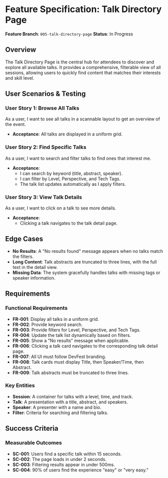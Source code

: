 # Feature Specification: Talk Directory Page

**Feature Branch**: `005-talk-directory-page` **Status**: In Progress

## Overview

The Talk Directory Page is the central hub for attendees to discover and explore all available talks. It provides a comprehensive, filterable view of all sessions, allowing users to quickly find content that matches their interests and skill level.

## User Scenarios & Testing

### User Story 1: Browse All Talks

As a user, I want to see all talks in a scannable layout to get an overview of the event.

- **Acceptance**: All talks are displayed in a uniform grid.

### User Story 2: Find Specific Talks

As a user, I want to search and filter talks to find ones that interest me.

- **Acceptance**:
  - I can search by keyword (title, abstract, speaker).
  - I can filter by Level, Perspective, and Tech Tags.
  - The talk list updates automatically as I apply filters.

### User Story 3: View Talk Details

As a user, I want to click on a talk to see more details.

- **Acceptance**:
  - Clicking a talk navigates to the talk detail page.

## Edge Cases

- **No Results**: A "No results found" message appears when no talks match the filters.
- **Long Content**: Talk abstracts are truncated to three lines, with the full text in the detail view.
- **Missing Data**: The system gracefully handles talks with missing tags or speaker information.

## Requirements

### Functional Requirements

- **FR-001**: Display all talks in a uniform grid.
- **FR-002**: Provide keyword search.
- **FR-003**: Provide filters for Level, Perspective, and Tech Tags.
- **FR-004**: Update the talk list dynamically based on filters.
- **FR-005**: Show a "No results" message when applicable.
- **FR-006**: Clicking a talk card navigates to the corresponding talk detail page.
- **FR-007**: All UI must follow DevFest branding.
- **FR-008**: Talk cards must display Title, then Speaker/Time, then Abstract.
- **FR-009**: Talk abstracts must be truncated to three lines.

### Key Entities

- **Session**: A container for talks with a level, time, and track.
- **Talk**: A presentation with a title, abstract, and speakers.
- **Speaker**: A presenter with a name and bio.
- **Filter**: Criteria for searching and filtering talks.

## Success Criteria

### Measurable Outcomes

- **SC-001**: Users find a specific talk within 15 seconds.
- **SC-002**: The page loads in under 2 seconds.
- **SC-003**: Filtering results appear in under 500ms.
- **SC-004**: 90% of users find the experience "easy" or "very easy."
